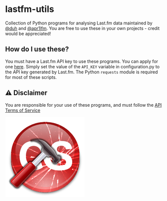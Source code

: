 # lastfm-utils
Collection of Python programs for analysing Last.fm data maintained by [@duh](https://www.github.com/duh) and [@apr1lfm](https://www.github.com/apr1lfm). You are free to use these in your own projects - credit would be appreciated!

## How do I use these?
You must have a Last.fm API key to use these programs. You can apply for one [here](https://www.last.fm/api/account/create). Simply set the value of the `API_KEY` variable in configuration.py to the API key generated by Last.fm.
The Python `requests` module is required for most of these scripts.

## ⚠ Disclaimer
You are responsible for your use of these programs, and must follow the [API Terms of Service](https://www.last.fm/api/tos)

![Last.fm logo being hit with a hammer and smashing](https://github.com/duh/lastfm-utils/blob/main/img/lastfm-utils.png)
